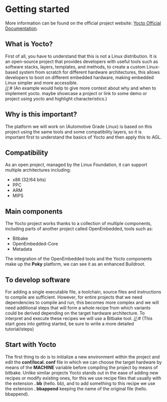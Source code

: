 # Getting started
More information can be found on the official project website:
[Yocto Official Documentation](https://www.yoctoproject.org/).
## What is Yocto?
First of all, you have to understand that this is not a Linux distribution. It is an open-source project that provides developers with useful tools such as software stacks, layers, templates, and methods, to create a custom Linux-based system from scratch for different hardware architectures, this allows developers to boot on different embedded hardware, making embedded Linux simpler and more accessible.  
[//]:# (An example would help to give more context about why and when to implement yocto. maybe showcase a project or link to some demo or project using yocto and highlight characteristics.)
## Why is this important?
The platform we will work on (Automotive Grade Linux) is based on this project using the same tools and some compatibility layers, so it is important first to understand the basics of Yocto and then apply this to AGL.  
## Compatibility
As an open project, managed by the Linux Foundation, it can support multiple architectures including:
- x86 (32/64 bits)
- PPC
- ARM
- MIPS

[//]:# (briefly describe each component, why do we need each component?)
## Main components
The Yocto project works thanks to a collection of multiple components, including parts of another project called OpenEmbedded, tools such as:
- Bitbake
- OpenEmbedded-Core
- Metadata   

The integration of the OpenEmbedded tools and the Yocto components make up the **Poky** platform, we can see it as an enhanced Buildroot.  

[//]:# (I dont clearly see the purpose of this paragraph, maybe need rephrasing.)
## To develop software
For adding a single executable file, a toolchain, source files and instructions to compile are sufficient. However, for entire projects that we need dependencies to compile and run, this becomes more complex and we will need additional steps that will form a whole recipe from which variants could be derived depending on the target hardware architecture.
To interpret and execute these recipes we will use a Bitbake tool.
[//]:# (This start goes into getting started, be sure to write a more detailed tutorial/steps)
## Start with Yocto
The first thing to do is to initialize a new environment within the project and edit the **conf/local. conf** file in which we can choose the target hardware by means of the **MACHINE** variable before compiling the project by means of bitbake.
Unlike similar projects Yocto stands out in the ease of adding new recipes or modify existing ones, for this we use recipe files that usually with the extension **. bb** (hello. bb), and to add something to this recipe we use the extension **. bbappend** keeping the name of the original file (hello. bbappend).

